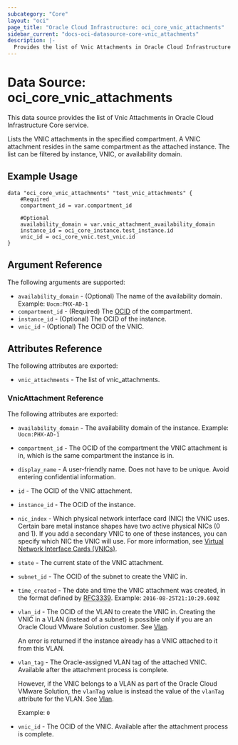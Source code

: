 ```yaml
---
subcategory: "Core"
layout: "oci"
page_title: "Oracle Cloud Infrastructure: oci_core_vnic_attachments"
sidebar_current: "docs-oci-datasource-core-vnic_attachments"
description: |-
  Provides the list of Vnic Attachments in Oracle Cloud Infrastructure Core service
---
```


# Data Source: oci_core_vnic_attachments
This data source provides the list of Vnic Attachments in Oracle Cloud Infrastructure Core service.

Lists the VNIC attachments in the specified compartment. A VNIC attachment
resides in the same compartment as the attached instance. The list can be
filtered by instance, VNIC, or availability domain.


## Example Usage

```hcl
data "oci_core_vnic_attachments" "test_vnic_attachments" {
	#Required
	compartment_id = var.compartment_id

	#Optional
	availability_domain = var.vnic_attachment_availability_domain
	instance_id = oci_core_instance.test_instance.id
	vnic_id = oci_core_vnic.test_vnic.id
}
```

## Argument Reference

The following arguments are supported:

* `availability_domain` - (Optional) The name of the availability domain.  Example: `Uocm:PHX-AD-1` 
* `compartment_id` - (Required) The [OCID](https://docs.cloud.oracle.com/iaas/Content/General/Concepts/identifiers.htm) of the compartment.
* `instance_id` - (Optional) The OCID of the instance.
* `vnic_id` - (Optional) The OCID of the VNIC.


## Attributes Reference

The following attributes are exported:

* `vnic_attachments` - The list of vnic_attachments.

### VnicAttachment Reference

The following attributes are exported:

* `availability_domain` - The availability domain of the instance.  Example: `Uocm:PHX-AD-1` 
* `compartment_id` - The OCID of the compartment the VNIC attachment is in, which is the same compartment the instance is in. 
* `display_name` - A user-friendly name. Does not have to be unique. Avoid entering confidential information. 
* `id` - The OCID of the VNIC attachment.
* `instance_id` - The OCID of the instance.
* `nic_index` - Which physical network interface card (NIC) the VNIC uses. Certain bare metal instance shapes have two active physical NICs (0 and 1). If you add a secondary VNIC to one of these instances, you can specify which NIC the VNIC will use. For more information, see [Virtual Network Interface Cards (VNICs)](https://docs.cloud.oracle.com/iaas/Content/Network/Tasks/managingVNICs.htm). 
* `state` - The current state of the VNIC attachment.
* `subnet_id` - The OCID of the subnet to create the VNIC in.
* `time_created` - The date and time the VNIC attachment was created, in the format defined by [RFC3339](https://tools.ietf.org/html/rfc3339).  Example: `2016-08-25T21:10:29.600Z` 
* `vlan_id` - The OCID of the VLAN to create the VNIC in. Creating the VNIC in a VLAN (instead of a subnet) is possible only if you are an Oracle Cloud VMware Solution customer. See [Vlan](https://docs.cloud.oracle.com/iaas/api/#/en/iaas/latest/Vlan).

	An error is returned if the instance already has a VNIC attached to it from this VLAN. 
* `vlan_tag` - The Oracle-assigned VLAN tag of the attached VNIC. Available after the attachment process is complete.

	However, if the VNIC belongs to a VLAN as part of the Oracle Cloud VMware Solution, the `vlanTag` value is instead the value of the `vlanTag` attribute for the VLAN. See [Vlan](https://docs.cloud.oracle.com/iaas/api/#/en/iaas/latest/Vlan).

	Example: `0` 
* `vnic_id` - The OCID of the VNIC. Available after the attachment process is complete. 

